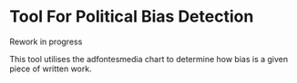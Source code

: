 
# Tool For Political Bias Detection
Rework in progress

This tool utilises the adfontesmedia chart to determine how bias is a given piece of written work.